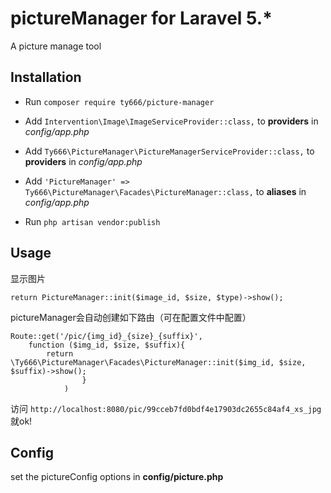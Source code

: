 # pictureManager for Laravel 5.*
A picture manage tool


## Installation

- Run `composer require ty666/picture-manager`

- Add `Intervention\Image\ImageServiceProvider::class,` to  **providers** in *config/app.php*
- Add `Ty666\PictureManager\PictureManagerServiceProvider::class,` to  **providers** in *config/app.php*
- Add `'PictureManager' => Ty666\PictureManager\Facades\PictureManager::class,` to **aliases** in *config/app.php*
- Run `php artisan vendor:publish`



## Usage

显示图片
``` 
return PictureManager::init($image_id, $size, $type)->show();
```
pictureManager会自动创建如下路由（可在配置文件中配置）
``` 
Route::get('/pic/{img_id}_{size}_{suffix}', 
    function ($img_id, $size, $suffix){
        return \Ty666\PictureManager\Facades\PictureManager::init($img_id, $size, $suffix)->show();
                }
            )
```
访问 `http://localhost:8080/pic/99cceb7fd0bdf4e17903dc2655c84af4_xs_jpg` 就ok!

## Config

set the pictureConfig options in **config/picture.php** 
